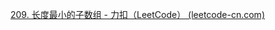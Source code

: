 [209. 长度最小的子数组 - 力扣（LeetCode） (leetcode-cn.com)](https://leetcode-cn.com/problems/minimum-size-subarray-sum/)